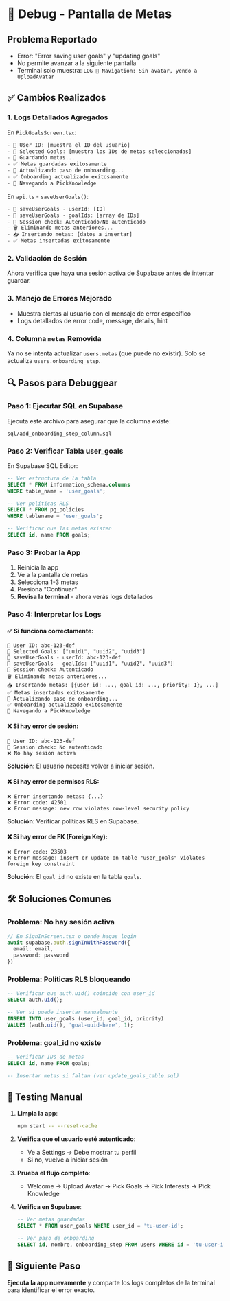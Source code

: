 # 🐛 Debug - Pantalla de Metas

## Problema Reportado
- Error: "Error saving user goals" y "updating goals"
- No permite avanzar a la siguiente pantalla
- Terminal solo muestra: `LOG 📸 Navigation: Sin avatar, yendo a UploadAvatar`

## ✅ Cambios Realizados

### 1. **Logs Detallados Agregados**

En `PickGoalsScreen.tsx`:
```typescript
- 🔑 User ID: [muestra el ID del usuario]
- 🎯 Selected Goals: [muestra los IDs de metas seleccionadas]
- 💾 Guardando metas...
- ✅ Metas guardadas exitosamente
- 👤 Actualizando paso de onboarding...
- ✅ Onboarding actualizado exitosamente
- 🚀 Navegando a PickKnowledge
```

En `api.ts` - `saveUserGoals()`:
```typescript
- 📝 saveUserGoals - userId: [ID]
- 📝 saveUserGoals - goalIds: [array de IDs]
- 🔐 Session check: Autenticado/No autenticado
- 🗑️ Eliminando metas anteriores...
- 📥 Insertando metas: [datos a insertar]
- ✅ Metas insertadas exitosamente
```

### 2. **Validación de Sesión**
Ahora verifica que haya una sesión activa de Supabase antes de intentar guardar.

### 3. **Manejo de Errores Mejorado**
- Muestra alertas al usuario con el mensaje de error específico
- Logs detallados de error code, message, details, hint

### 4. **Columna `metas` Removida**
Ya no se intenta actualizar `users.metas` (que puede no existir).
Solo se actualiza `users.onboarding_step`.

## 🔍 Pasos para Debuggear

### Paso 1: Ejecutar SQL en Supabase
Ejecuta este archivo para asegurar que la columna existe:
```
sql/add_onboarding_step_column.sql
```

### Paso 2: Verificar Tabla user_goals
En Supabase SQL Editor:
```sql
-- Ver estructura de la tabla
SELECT * FROM information_schema.columns 
WHERE table_name = 'user_goals';

-- Ver políticas RLS
SELECT * FROM pg_policies 
WHERE tablename = 'user_goals';

-- Verificar que las metas existen
SELECT id, name FROM goals;
```

### Paso 3: Probar la App
1. Reinicia la app
2. Ve a la pantalla de metas
3. Selecciona 1-3 metas
4. Presiona "Continuar"
5. **Revisa la terminal** - ahora verás logs detallados

### Paso 4: Interpretar los Logs

#### ✅ Si funciona correctamente:
```
🔑 User ID: abc-123-def
🎯 Selected Goals: ["uuid1", "uuid2", "uuid3"]
📝 saveUserGoals - userId: abc-123-def
📝 saveUserGoals - goalIds: ["uuid1", "uuid2", "uuid3"]
🔐 Session check: Autenticado
🗑️ Eliminando metas anteriores...
📥 Insertando metas: [{user_id: ..., goal_id: ..., priority: 1}, ...]
✅ Metas insertadas exitosamente
👤 Actualizando paso de onboarding...
✅ Onboarding actualizado exitosamente
🚀 Navegando a PickKnowledge
```

#### ❌ Si hay error de sesión:
```
🔑 User ID: abc-123-def
🔐 Session check: No autenticado
❌ No hay sesión activa
```
**Solución**: El usuario necesita volver a iniciar sesión.

#### ❌ Si hay error de permisos RLS:
```
❌ Error insertando metas: {...}
❌ Error code: 42501
❌ Error message: new row violates row-level security policy
```
**Solución**: Verificar políticas RLS en Supabase.

#### ❌ Si hay error de FK (Foreign Key):
```
❌ Error code: 23503
❌ Error message: insert or update on table "user_goals" violates foreign key constraint
```
**Solución**: El `goal_id` no existe en la tabla `goals`.

## 🛠️ Soluciones Comunes

### Problema: No hay sesión activa
```typescript
// En SignInScreen.tsx o donde hagas login
await supabase.auth.signInWithPassword({
  email: email,
  password: password
})
```

### Problema: Políticas RLS bloqueando
```sql
-- Verificar que auth.uid() coincide con user_id
SELECT auth.uid();

-- Ver si puede insertar manualmente
INSERT INTO user_goals (user_id, goal_id, priority)
VALUES (auth.uid(), 'goal-uuid-here', 1);
```

### Problema: goal_id no existe
```sql
-- Verificar IDs de metas
SELECT id, name FROM goals;

-- Insertar metas si faltan (ver update_goals_table.sql)
```

## 📱 Testing Manual

1. **Limpia la app**:
   ```bash
   npm start -- --reset-cache
   ```

2. **Verifica que el usuario esté autenticado**:
   - Ve a Settings → Debe mostrar tu perfil
   - Si no, vuelve a iniciar sesión

3. **Prueba el flujo completo**:
   - Welcome → Upload Avatar → Pick Goals → Pick Interests → Pick Knowledge

4. **Verifica en Supabase**:
   ```sql
   -- Ver metas guardadas
   SELECT * FROM user_goals WHERE user_id = 'tu-user-id';
   
   -- Ver paso de onboarding
   SELECT id, nombre, onboarding_step FROM users WHERE id = 'tu-user-id';
   ```

## 🎯 Siguiente Paso

**Ejecuta la app nuevamente** y comparte los logs completos de la terminal para identificar el error exacto.
